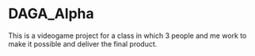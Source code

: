 # DAGA_Alpha
This is a videogame project for a class in which 3 people and me work to make it possible and deliver the final product.

